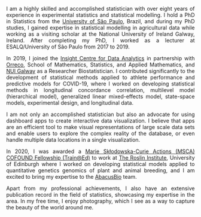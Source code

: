 <p align="justify">
I am a highly skilled and accomplished statistician with over eight years of experience in experimental statistics and statistical modelling. I hold a PhD in Statistics from the <a href="https://www5.usp.br/">University of São Paulo</a>, Brazil, and during my PhD studies, I gained expertise in statistical modelling in agricultural data while working as a visiting scholar at the National University of Ireland Galway, Ireland. After completing my PhD, I worked as a lecturer at ESALQ/University of São Paulo from 2017 to 2019.
</p>

<p align="justify">
In 2019, I joined the <a href="https://www.insight-centre.org/">Insight Centre for Data Analytics</a> in partnership with <a href="https://www.orreco.com/">Orreco</a>, School of Mathematics, Statistics, and Applied Mathematics, and <a href="https://www.universityofgalway.ie/">NUI Galway</a> as a Researcher Biostatistician. I contributed significantly to the development of statistical methods applied to athlete performance and predictive models for COVID-19, where I worked on developing statistical methods in longitudinal concordance correlation, multilevel model (hierarchical model), generalized linear mixed-effects model, state-space models, experimental design, and longitudinal data.
</p>

<p align="justify">
I am not only an accomplished statistician but also an advocate for using dashboard apps to create interactive data visualization. I believe that apps are an efficient tool to make visual representations of large scale data sets and enable users to explore the complex reality of the database, or even handle multiple data locations in a single visualization.
</p>

<p align="justify">
In 2020, I was awarded a <a href="https://ec.europa.eu/research/mariecurieactions/actions/individual-fellowships_en">Marie Skłodowska-Curie Actions (MSCA) COFOUND Fellowship (Train@Ed)</a> to work at <a href="https://www.ed.ac.uk/roslin">The Roslin Institute</a>, University of Edinburgh where I worked on developing statistical models applied to quantitative genetics genomics of plant and animal breeding, and I am excited to bring my expertise to the <a href="https://abacusbio.com/">AbacusBio</a> team.
</p>

<p align="justify">
Apart from my professional achievements, I also have an extensive publication record in the field of statistics, showcasing my expertise in the area. In my free time, I enjoy photography, which I see as a way to capture the beauty of the world around me.
</p>
